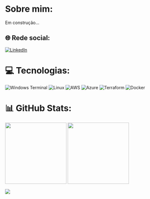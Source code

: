 # Sobre mim:
Em construção...
## 🌐 Rede social:
[![LinkedIn](https://img.shields.io/badge/LinkedIn-%230077B5.svg?logo=linkedin&logoColor=white)](https://www.linkedin.com/in/fritz-galdino-8a470424/)

# 💻 Tecnologias:
![Windows Terminal](https://img.shields.io/badge/Windows%20Terminal-%234D4D4D.svg?style=for-the-badge&logo=windows-terminal&logoColor=white) ![Linux](https://img.shields.io/badge/Linux-FCC624?style=for-the-badge&logo=linux&logoColor=black) ![AWS](https://img.shields.io/badge/AWS-%23FF9900.svg?style=for-the-badge&logo=amazon-aws&logoColor=white) ![Azure](https://img.shields.io/badge/azure-%230072C6.svg?style=for-the-badge&logo=microsoftazure&logoColor=white) ![Terraform](https://img.shields.io/badge/terraform-%235835CC.svg?style=for-the-badge&logo=terraform&logoColor=white) ![Docker](https://img.shields.io/badge/docker-%230db7ed.svg?style=for-the-badge&logo=docker&logoColor=white)


# 📊 GitHub Stats:
<div align = "left">
<img height = "200em" src="https://github-readme-stats.vercel.app/api?username=fritzgaldino&theme=dracula&hide_border=false&include_all_commits=true&count_private=true)"/>
<img height = "200em" src="https://github-readme-streak-stats.herokuapp.com/?user=fritzgaldino&theme=dracula&hide_border=false)"/>
</div>

![](https://github-readme-stats.vercel.app/api/top-langs/?username=fritzgaldino&theme=dracula&hide_border=false&include_all_commits=true&count_private=true&layout=compact)
